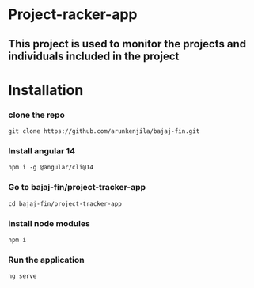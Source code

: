 # Project-racker-app

## This project is used to monitor the projects and individuals included in the project

# Installation

### clone the repo

```
git clone https://github.com/arunkenjila/bajaj-fin.git
```

### Install angular 14

```
npm i -g @angular/cli@14
```

### Go to bajaj-fin/project-tracker-app

```
cd bajaj-fin/project-tracker-app
```

### install node modules

```
npm i
```

### Run the application

```
ng serve
```
